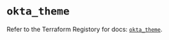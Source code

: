 # `okta_theme`

Refer to the Terraform Registory for docs: [`okta_theme`](https://registry.terraform.io/providers/okta/okta/4.0.1/docs/resources/theme).
